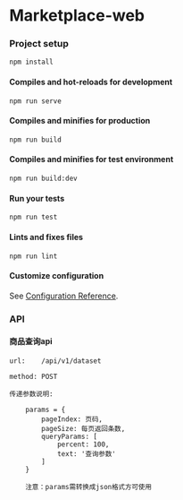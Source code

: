 # Marketplace-web

### Project setup
```
npm install
```

#### Compiles and hot-reloads for development
```
npm run serve
```

#### Compiles and minifies for production
```
npm run build
```

#### Compiles and minifies for test environment
```
npm run build:dev
```

#### Run your tests
```
npm run test
```

#### Lints and fixes files
```
npm run lint
```

#### Customize configuration
See [Configuration Reference](https://cli.vuejs.org/config/).


### API

#### 商品查询api

```
url:    /api/v1/dataset

method: POST

传递参数说明:   
    
    params = {
        pageIndex: 页码,
        pageSize: 每页返回条数,
        queryParams: [
            percent: 100,
            text: '查询参数'
        ]  
    }
    
    注意：params需转换成json格式方可使用
```

